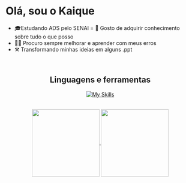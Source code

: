 # Olá, sou o Kaique

- 🎓Estudando ADS pelo SENAI
= 📖 Gosto de adquirir conhecimento sobre tudo o que posso
- 🧗‍♂️ Procuro sempre melhorar e aprender com meus erros
- ⚒ Transformando minhas ideias em alguns .ppt
<br>

<h2 align="center">Linguagens e ferramentas</h2>
<div align="center">
  
[![My Skills](https://skillicons.dev/icons?i=html,css,java,py,mysql,kotlin,github,vscode,eclipse,idea&perline=6)](https://skillicons.dev)
</div><br>

<div align="center">
  <a href="https://github.com/anuraghazra/github-readme-stats">
    <img height=180 align="center" src="https://github-readme-stats.vercel.app/api?username=Kaique-ms27&theme=dark" />
  </a>
  <a href="https://github.com/anuraghazra/convoychat">
    <img height=180 align="center" src="https://github-readme-stats.vercel.app/api/top-langs?username=Kaique-ms27&theme=dark&layout=compact&langs_count=10" />
  </a>
</div>


